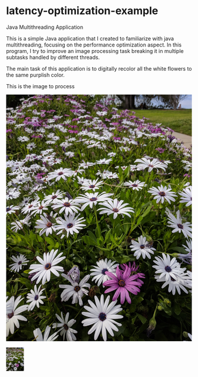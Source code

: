 # latency-optimization-example
Java Multithreading Application

This is a simple Java application that I created to familiarize with java multithreading, focusing on the performance optimization aspect. In this program, I try to improve an image processing task breaking it in multiple subtasks handled by different threads.

The main task of this application is to digitally recolor all the white flowers to the same purplish color.

This is the image to process

![](https://github.com/johnGit92/latency-optimization-example/blob/master/many-flowers.jpg )

<img src="https://github.com/johnGit92/latency-optimization-example/blob/master/many-flowers.jpg" width="48">
